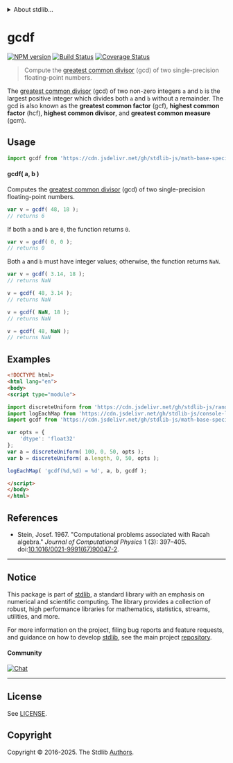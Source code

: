 <!--

@license Apache-2.0

Copyright (c) 2024 The Stdlib Authors.

Licensed under the Apache License, Version 2.0 (the "License");
you may not use this file except in compliance with the License.
You may obtain a copy of the License at

   http://www.apache.org/licenses/LICENSE-2.0

Unless required by applicable law or agreed to in writing, software
distributed under the License is distributed on an "AS IS" BASIS,
WITHOUT WARRANTIES OR CONDITIONS OF ANY KIND, either express or implied.
See the License for the specific language governing permissions and
limitations under the License.

-->


<details>
  <summary>
    About stdlib...
  </summary>
  <p>We believe in a future in which the web is a preferred environment for numerical computation. To help realize this future, we've built stdlib. stdlib is a standard library, with an emphasis on numerical and scientific computation, written in JavaScript (and C) for execution in browsers and in Node.js.</p>
  <p>The library is fully decomposable, being architected in such a way that you can swap out and mix and match APIs and functionality to cater to your exact preferences and use cases.</p>
  <p>When you use stdlib, you can be absolutely certain that you are using the most thorough, rigorous, well-written, studied, documented, tested, measured, and high-quality code out there.</p>
  <p>To join us in bringing numerical computing to the web, get started by checking us out on <a href="https://github.com/stdlib-js/stdlib">GitHub</a>, and please consider <a href="https://opencollective.com/stdlib">financially supporting stdlib</a>. We greatly appreciate your continued support!</p>
</details>

# gcdf

[![NPM version][npm-image]][npm-url] [![Build Status][test-image]][test-url] [![Coverage Status][coverage-image]][coverage-url] <!-- [![dependencies][dependencies-image]][dependencies-url] -->

> Compute the [greatest common divisor][gcd] (gcd) of two single-precision floating-point numbers.

<!-- Section to include introductory text. Make sure to keep an empty line after the intro `section` element and another before the `/section` close. -->

<section class="intro">

The [greatest common divisor][gcd] (gcd) of two non-zero integers `a` and `b` is the largest positive integer which divides both `a` and `b` without a remainder. The gcd is also known as the **greatest common factor** (gcf), **highest common factor** (hcf), **highest common divisor**, and **greatest common measure** (gcm).

</section>

<!-- /.intro -->

<!-- Package usage documentation. -->



<section class="usage">

## Usage

```javascript
import gcdf from 'https://cdn.jsdelivr.net/gh/stdlib-js/math-base-special-gcdf@esm/index.mjs';
```

#### gcdf( a, b )

Computes the [greatest common divisor][gcd] (gcd) of two single-precision floating-point numbers.

```javascript
var v = gcdf( 48, 18 );
// returns 6
```

If both `a` and `b` are `0`, the function returns `0`.

```javascript
var v = gcdf( 0, 0 );
// returns 0
```

Both `a` and `b` must have integer values; otherwise, the function returns `NaN`.

```javascript
var v = gcdf( 3.14, 18 );
// returns NaN

v = gcdf( 48, 3.14 );
// returns NaN

v = gcdf( NaN, 18 );
// returns NaN

v = gcdf( 48, NaN );
// returns NaN
```

</section>

<!-- /.usage -->

<!-- Package usage notes. Make sure to keep an empty line after the `section` element and another before the `/section` close. -->

<section class="notes">

</section>

<!-- /.notes -->

<!-- Package usage examples. -->

<section class="examples">

## Examples

<!-- eslint no-undef: "error" -->

```html
<!DOCTYPE html>
<html lang="en">
<body>
<script type="module">

import discreteUniform from 'https://cdn.jsdelivr.net/gh/stdlib-js/random-array-discrete-uniform@esm/index.mjs';
import logEachMap from 'https://cdn.jsdelivr.net/gh/stdlib-js/console-log-each-map@esm/index.mjs';
import gcdf from 'https://cdn.jsdelivr.net/gh/stdlib-js/math-base-special-gcdf@esm/index.mjs';

var opts = {
    'dtype': 'float32'
};
var a = discreteUniform( 100, 0, 50, opts );
var b = discreteUniform( a.length, 0, 50, opts );

logEachMap( 'gcdf(%d,%d) = %d', a, b, gcdf );

</script>
</body>
</html>
```

</section>

<!-- /.examples -->

<!-- C interface documentation. -->



<!-- Section to include cited references. If references are included, add a horizontal rule *before* the section. Make sure to keep an empty line after the `section` element and another before the `/section` close. -->

<section class="references">

## References

-   Stein, Josef. 1967. "Computational problems associated with Racah algebra." _Journal of Computational Physics_ 1 (3): 397–405. doi:[10.1016/0021-9991(67)90047-2][@stein:1967].

</section>

<!-- /.references -->

<!-- Section for related `stdlib` packages. Do not manually edit this section, as it is automatically populated. -->

<section class="related">

</section>

<!-- /.related -->

<!-- Section for all links. Make sure to keep an empty line after the `section` element and another before the `/section` close. -->


<section class="main-repo" >

* * *

## Notice

This package is part of [stdlib][stdlib], a standard library with an emphasis on numerical and scientific computing. The library provides a collection of robust, high performance libraries for mathematics, statistics, streams, utilities, and more.

For more information on the project, filing bug reports and feature requests, and guidance on how to develop [stdlib][stdlib], see the main project [repository][stdlib].

#### Community

[![Chat][chat-image]][chat-url]

---

## License

See [LICENSE][stdlib-license].


## Copyright

Copyright &copy; 2016-2025. The Stdlib [Authors][stdlib-authors].

</section>

<!-- /.stdlib -->

<!-- Section for all links. Make sure to keep an empty line after the `section` element and another before the `/section` close. -->

<section class="links">

[npm-image]: http://img.shields.io/npm/v/@stdlib/math-base-special-gcdf.svg
[npm-url]: https://npmjs.org/package/@stdlib/math-base-special-gcdf

[test-image]: https://github.com/stdlib-js/math-base-special-gcdf/actions/workflows/test.yml/badge.svg?branch=main
[test-url]: https://github.com/stdlib-js/math-base-special-gcdf/actions/workflows/test.yml?query=branch:main

[coverage-image]: https://img.shields.io/codecov/c/github/stdlib-js/math-base-special-gcdf/main.svg
[coverage-url]: https://codecov.io/github/stdlib-js/math-base-special-gcdf?branch=main

<!--

[dependencies-image]: https://img.shields.io/david/stdlib-js/math-base-special-gcdf.svg
[dependencies-url]: https://david-dm.org/stdlib-js/math-base-special-gcdf/main

-->

[chat-image]: https://img.shields.io/gitter/room/stdlib-js/stdlib.svg
[chat-url]: https://app.gitter.im/#/room/#stdlib-js_stdlib:gitter.im

[stdlib]: https://github.com/stdlib-js/stdlib

[stdlib-authors]: https://github.com/stdlib-js/stdlib/graphs/contributors

[umd]: https://github.com/umdjs/umd
[es-module]: https://developer.mozilla.org/en-US/docs/Web/JavaScript/Guide/Modules

[deno-url]: https://github.com/stdlib-js/math-base-special-gcdf/tree/deno
[deno-readme]: https://github.com/stdlib-js/math-base-special-gcdf/blob/deno/README.md
[umd-url]: https://github.com/stdlib-js/math-base-special-gcdf/tree/umd
[umd-readme]: https://github.com/stdlib-js/math-base-special-gcdf/blob/umd/README.md
[esm-url]: https://github.com/stdlib-js/math-base-special-gcdf/tree/esm
[esm-readme]: https://github.com/stdlib-js/math-base-special-gcdf/blob/esm/README.md
[branches-url]: https://github.com/stdlib-js/math-base-special-gcdf/blob/main/branches.md

[stdlib-license]: https://raw.githubusercontent.com/stdlib-js/math-base-special-gcdf/main/LICENSE

[gcd]: https://en.wikipedia.org/wiki/Greatest_common_divisor

[@stein:1967]: https://doi.org/10.1016/0021-9991(67)90047-2

<!-- <related-links> -->

<!-- </related-links> -->

</section>

<!-- /.links -->
